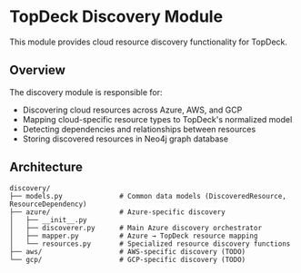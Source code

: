 # TopDeck Discovery Module

This module provides cloud resource discovery functionality for TopDeck.

## Overview

The discovery module is responsible for:
- Discovering cloud resources across Azure, AWS, and GCP
- Mapping cloud-specific resource types to TopDeck's normalized model
- Detecting dependencies and relationships between resources
- Storing discovered resources in Neo4j graph database

## Architecture

```
discovery/
├── models.py              # Common data models (DiscoveredResource, ResourceDependency)
├── azure/                 # Azure-specific discovery
│   ├── __init__.py
│   ├── discoverer.py      # Main Azure discovery orchestrator
│   ├── mapper.py          # Azure → TopDeck resource mapping
│   └── resources.py       # Specialized resource discovery functions
├── aws/                   # AWS-specific discovery (TODO)
└── gcp/                   # GCP-specific discovery (TODO)
